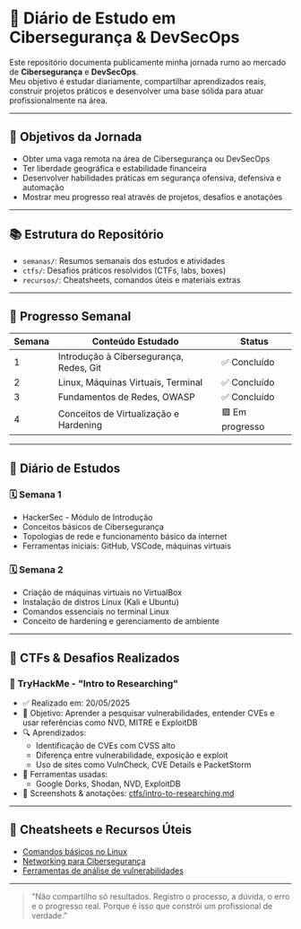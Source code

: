 # 🧠 Diário de Estudo em Cibersegurança & DevSecOps

Este repositório documenta publicamente minha jornada rumo ao mercado de **Cibersegurança** e **DevSecOps**.  
Meu objetivo é estudar diariamente, compartilhar aprendizados reais, construir projetos práticos e desenvolver uma base sólida para atuar profissionalmente na área.

---

## 🎯 Objetivos da Jornada

- Obter uma vaga remota na área de Cibersegurança ou DevSecOps
- Ter liberdade geográfica e estabilidade financeira
- Desenvolver habilidades práticas em segurança ofensiva, defensiva e automação
- Mostrar meu progresso real através de projetos, desafios e anotações

---

## 📚 Estrutura do Repositório

- `semanas/`: Resumos semanais dos estudos e atividades
- `ctfs/`: Desafios práticos resolvidos (CTFs, labs, boxes)
- `recursos/`: Cheatsheets, comandos úteis e materiais extras

---

## 📅 Progresso Semanal

| Semana | Conteúdo Estudado | Status |
|--------|-------------------|--------|
| 1 | Introdução à Cibersegurança, Redes, Git | ✅ Concluído |
| 2 | Linux, Máquinas Virtuais, Terminal | ✅ Concluído |
| 3 | Fundamentos de Redes, OWASP | ✅ Concluído |
| 4 | Conceitos de Virtualização e Hardening | 🟩 Em progresso |

---

## 📓 Diário de Estudos

### 🗓️ Semana 1
- HackerSec - Módulo de Introdução
- Conceitos básicos de Cibersegurança
- Topologias de rede e funcionamento básico da internet
- Ferramentas iniciais: GitHub, VSCode, máquinas virtuais

### 🗓️ Semana 2
- Criação de máquinas virtuais no VirtualBox
- Instalação de distros Linux (Kali e Ubuntu)
- Comandos essenciais no terminal Linux
- Conceito de hardening e gerenciamento de ambiente

---

## 🧪 CTFs & Desafios Realizados

### 🔐 TryHackMe - "Intro to Researching"
- ✅ Realizado em: 20/05/2025  
- 🧠 Objetivo: Aprender a pesquisar vulnerabilidades, entender CVEs e usar referências como NVD, MITRE e ExploitDB  
- 🔍 Aprendizados:
  - Identificação de CVEs com CVSS alto
  - Diferença entre vulnerabilidade, exposição e exploit
  - Uso de sites como VulnCheck, CVE Details e PacketStorm
- 🧰 Ferramentas usadas:
  - Google Dorks, Shodan, NVD, ExploitDB
- 📸 Screenshots & anotações: [ctfs/intro-to-researching.md](ctfs/intro-to-researching.md)

---

## 🧠 Cheatsheets e Recursos Úteis

- [Comandos básicos no Linux](recursos/linux-comandos.md)
- [Networking para Cibersegurança](recursos/networking.md)
- [Ferramentas de análise de vulnerabilidades](recursos/vuln-tools.md)
  

---

> "Não compartilho só resultados. Registro o processo, a dúvida, o erro e o progresso real. Porque é isso que constrói um profissional de verdade."


